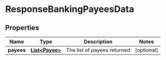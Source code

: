 # ResponseBankingPayeesData

## Properties
Name | Type | Description | Notes
------------ | ------------- | ------------- | -------------
**payees** | [**List&lt;Payee&gt;**](Payee.md) | The list of payees returned |  [optional]
